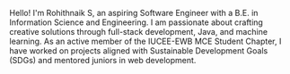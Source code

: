 Hello! I'm Rohithnaik S, an aspiring Software Engineer with a B.E. in Information Science and Engineering. I am passionate about crafting creative solutions through full-stack development, Java, and machine learning. As an active member of the IUCEE-EWB MCE Student Chapter, I have worked on projects aligned with Sustainable Development Goals (SDGs) and mentored juniors in web development.

